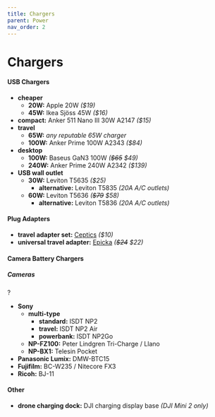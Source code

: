 ```yaml
---
title: Chargers
parent: Power
nav_order: 2
---
```

# Chargers

#### USB Chargers

- **cheaper** 
	- **20W:** Apple 20W *($19)*
	- **45W:** Ikea Sjöss 45W *($16)*
- **compact:** Anker 511 Nano III 30W A2147 *($15)*
- **travel** 
	- **65W:** *any reputable 65W charger*
	- **100W:** Anker Prime 100W A2343 *($84)*
- **desktop** 
	- **100W:** Baseus GaN3 100W *(~~$65~~ $49)*
	- **240W:** Anker Prime 240W A2342 *($139)*
- **USB wall outlet**
	- **30W:** Leviton T5635 *($25)*
		- **alternative:** Leviton T5835 *(20A A/C outlets)*
	- **60W:** Leviton T5636 *(~~$79~~ $58)*
		- **alternative:** Leviton T5836 *(20A A/C outlets)*

#### Plug Adapters

- **travel adapter set:** [Ceptics](https://www.amazon.com/dp/B00E0P2GLM) *($10)*
- **universal travel adapter:** [Epicka](https://www.amazon.com/dp/B078S3M2NX) *(~~$24~~ $22)*

#### Camera Battery Chargers

##### Cameras

?
- **Sony** 
	- **multi-type**
		- **standard:** ISDT NP2 
		- **travel:** ISDT NP2 Air
		- **powerbank:** ISDT NP2Go
	- **NP-FZ100:** Peter Lindgren Tri-Charge / Llano
	- **NP-BX1:** Telesin Pocket
- **Panasonic Lumix:** DMW-BTC15
- **Fujifilm:** BC-W235 / Nitecore FX3 
- **Ricoh:** BJ-11

#### Other

- **drone charging dock:** DJI charging display base *(DJI Mini 2 only)*
